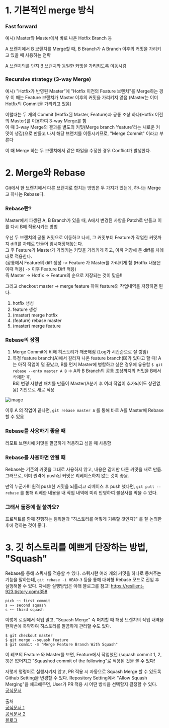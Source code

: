 # 1. 기본적인 merge 방식

### Fast forward
예시) Master와 Master에서 바로 나온 Hotfix Branch 등

A 브랜치에서 B 브랜치를 Merge할 때, B Branch가 A Branch 이후의 커밋을 가리키고 있을 때 사용하는 전략

A 브랜치의를 단지 B 브랜치와 동일한 커밋을 가리키도록 이동시킴


### Recursive strategy (3-way Merge)
예시) "Hotfix가 반영된 Master"에 "Hotfix 이전의 Feature 브랜치"를 Merge하는 경우
이 때는 Feature 브랜치가 Master 이후의 커밋을 가리키지 않음 (Master는 이미 Hotfix의 Commit을 가리키고 있음)

이럴때는 두 개의 Commit (Hotfix된 Master, Feature)과 공통 조상 하나(Hotfix 이전의 Master)를 이용하여 3-way Merge를 함  
이 때 3-way Merge의 결과를 별도의 커밋(Merge branch 'feature'라는 새로운 커밋이 생김)으로 만들고 나서 해당 브랜치를 이동시키므로, "Merge Commit" 이라고 부른다

이 때 Merge 하는 두 브랜치에서 같은 파일을 수정한 경우 Conflict가 발생한다.



# 2. Merge와 Rebase
Git에서 한 브랜치에서 다른 브랜치로 합치는 방법은 두 가지가 있는데, 하나는 Merge고 하나는 Rebase다.

### Rebase란?
Master에서 파생된 A, B Branch가 있을 때, A에서 변경된 사항을 Patch로 만들고 이를 다시 B에 적용시키는 방법

우선 두 브랜치의 공통 커밋으로 이동하고 나서, 그 커밋부터 Feature가 작업한 커밋까지 diff를 차례로 만들어 임시저장해놓는다.  
그 후 Feature가 Master가 가리키는 커밋을 가리키게 하고, 아까 저장해 둔 diff를 차례대로 적용한다.  
(공통에서 Feature의 diff 생성 -> Feature 가 Master를 가리키게 함 (Hotfix 내용은 이때 적용) -> 이후 Feature Diff 적용)  
즉 Master -> Hotfix -> Feature의 순으로 저장되는 것이 맞음!!

그리고 checkout master -> merge feature 하여 feature의 작업내역을 저장하면 된다.

1. hotfix 생성 
2. feature 생성
3. (master) merge hotfix
4. (feature) rebase master
6. (master) merge feature


### Rebase의 장점
1. Merge Commit에 비해 히스토리가 깨끗해짐 (Log가 시간순으로 잘 쌓임)
2. 특정 feature branch(A)에서 갈라져 나온 feature branch(B)가 있다고 할 때!
A는 아직 작업이 덜 끝났고, B를 먼저 Master에 병합하고 싶은 경우에 유용함
`$ git rebase --onto master A B`
-> A와 B Branch의 공통 조상까지의 커밋을 B에서 삭제한 후,  
B의 변경 사항만 패치를 만들어 Master(A분기 후 여러 작업이 추가되어도 상관없음) 기반으로 새로 적용

![image](https://github.com/Walkers15/git-example/assets/46189249/cb5c3e41-28f3-4647-9491-864b2f0d328d)


이후 A 의 작업이 끝나면, `git rebase master A` 를 통해 바로 A를 Master에 Rebase 할 수 있음


### Rebase를 사용하기 좋을 때
리모트 브랜치에 커밋을 깔끔하게 적용하고 싶을 때 사용함


### Rebase를 사용하면 안될 때
Rebase는 기존의 커밋을 그대로 사용하지 않고, 내용은 같지만 다른 커밋을 새로 만듦.
그러므로, 이미 원격에 push된 커밋은 리베이스하지 않는 것이 좋음.

만약 누군가!!! 원격 push한 커밋을 되돌리고 리베이스 후 push 했다면, `git pull --rebase` 를 통해 리베한 내용을 내 작업 내역에 미리 반영하여 불상사를 막을 수 있다.

### 그래서 둘중에 뭘 쓸까요?
프로젝트를 함께 진행하는 팀워들과 "히스토리를 어떻게 기록할 것인지?" 를 잘 논의한 후에 정하는 것이 좋다.


# 3. 깃 히스토리를 예쁘게 단장하는 방법, "Squash"

Rebase를 통해 스쿼시를 적용할 수 있다.
스쿼시란 여러 개의 커밋을 하나로 뭉쳐주는 기능을 말하는데, `git rebase -i HEAD~3` 등을 통해 대화형 Rebase 모드로 진입 후 실행해볼 수 있다.
자세한 실행방법은 아래 블로그를 참고!
https://resilient-923.tistory.com/358
```
pick ~~ first commit
s ~~ second squash
s ~~ third squash
```

이렇게 로컬에서 작업 말고, "Squash Merge" 즉 머지할 때 해당 브랜치의 작업 내역을 한꺼번에 축약하여 히스토리를 깔끔하게 관리할 수도 있다.
```
$ git checkout master
$ git merge --squash feature
$ git commit -m "Merge Feature Branch With Squash"
```
이 레포의 Feature 와 Master를 보면, Feature에서 작업했던 (squash commit 1, 2, 3)은 없어지고 "Squashed commit of the following"로 적용된 것을 볼 수 있다!

저렇게 명령어로 실행시키지 않고, PR 적용 시 자동으로 Squash Merge 할 수 있도록 Github Setting을 변경할 수 있다.
Repository Setting에서 "Allow Squash Merging"을 체크해두면, User가 PR 적용 시 어떤 방식을 선택할지 결정할 수 있다.  
[공식문서](https://docs.github.com/ko/repositories/configuring-branches-and-merges-in-your-repository/configuring-pull-request-merges/configuring-commit-squashing-for-pull-requests)



출처  
[공식문서 1](https://git-scm.com/book/ko/v2/Git-%EB%B8%8C%EB%9E%9C%EC%B9%98-Rebase-%ED%95%98%EA%B8%B0)  
[공식문서 2](https://git-scm.com/book/ko/v2/Git-%EB%8F%84%EA%B5%AC-%ED%9E%88%EC%8A%A4%ED%86%A0%EB%A6%AC-%EB%8B%A8%EC%9E%A5%ED%95%98%EA%B8%B0)  
[블로그](https://resilient-923.tistory.com/358)
